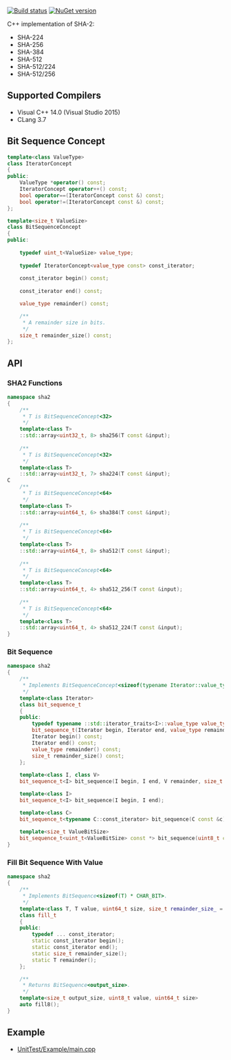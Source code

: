[![Build status](https://ci.appveyor.com/api/projects/status/3inr5ejtnldgc9b0/branch/master?svg=true)](https://ci.appveyor.com/project/sergey-shandar/sha2/branch/master) [![NuGet version](https://badge.fury.io/nu/sha2.svg)](https://badge.fury.io/nu/sha2)

C++ implementation of SHA-2:
- SHA-224
- SHA-256
- SHA-384
- SHA-512
- SHA-512/224
- SHA-512/256

## Supported Compilers

- Visual C++ 14.0 (Visual Studio 2015)
- CLang 3.7

## Bit Sequence Concept

```C++
template<class ValueType>
class IteratorConcept
{
public:
    ValueType *operator() const;
    IteratorConcept operator++() const;
    bool operator==(IteratorConcept const &) const;
    bool operator!=(IteratorConcept const &) const;
};

template<size_t ValueSize>
class BitSequenceConcept
{
public:
    
    typedef uint_t<ValueSize> value_type;
    
    typedef IteratorConcept<value_type const> const_iterator;
    
    const_iterator begin() const;
    
    const_iterator end() const;

    value_type remainder() const;

    /**
     * A remainder size in bits. 
     */
    size_t remainder_size() const;
};
```

## API

### SHA2 Functions

```C++
namespace sha2
{
    /**
     * T is BitSequenceConcept<32>
     */
    template<class T>
    ::std::array<uint32_t, 8> sha256(T const &input);
    
    /**
     * T is BitSequenceConcept<32>
     */
    template<class T>
    ::std::array<uint32_t, 7> sha224(T const &input);
C    
    /**
     * T is BitSequenceConcept<64>
     */
    template<class T>
    ::std::array<uint64_t, 6> sha384(T const &input);
    
    /**
     * T is BitSequenceConcept<64>
     */
    template<class T>
    ::std::array<uint64_t, 8> sha512(T const &input);
    
    /**
     * T is BitSequenceConcept<64>
     */
    template<class T>
    ::std::array<uint64_t, 4> sha512_256(T const &input);
    
    /**
     * T is BitSequenceConcept<64>
     */
    template<class T>
    ::std::array<uint64_t, 4> sha512_224(T const &input);
}
```

### Bit Sequence

```C++
namespace sha2
{
    /**
     * Implements BitSequenceConcept<sizeof(typename Iterator::value_type) * CHAR_BIT>.
     */
    template<class Iterator>
    class bit_sequence_t
    {
    public:
        typedef typename ::std::iterator_traits<I>::value_type value_type;
        bit_sequence_t(Iterator begin, Iterator end, value_type remainder, size_t remainder_size);
        Iterator begin() const;
        Iterator end() const;
        value_type remainder() const;
        size_t remainder_size() const;
    };
    
    template<class I, class V>
    bit_sequence_t<I> bit_sequence(I begin, I end, V remainder, size_t remainder_size);

    template<class I>
    bit_sequence_t<I> bit_sequence(I begin, I end);

    template<class C>
    bit_sequence_t<typename C::const_iterator> bit_sequence(C const &c);
    
    template<size_t ValueBitSize>
    bit_sequence_t<uint_t<ValueBitSize> const *> bit_sequence(uint8_t const *begin, uint8_t const *end);
}
```

### Fill Bit Sequence With Value

```C++
namespace sha2
{
    /**
     * Implements BitSequence<sizeof(T) * CHAR_BIT>.
     */
    template<class T, T value, uint64_t size, size_t remainder_size_ = 0>
    class fill_t
    {
    public:
        typedef ... const_iterator;
        static const_iterator begin();
        static const_iterator end();
        static size_t remainder_size();
        static T remainder();
    };

    /**
     * Returns BitSequence<output_size>.
     */
    template<size_t output_size, uint8_t value, uint64_t size>
    auto fill8();
}
```

## Example

- [UnitTest/Example/main.cpp](UnitTest/Example/main.cpp)
